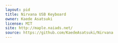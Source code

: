 ```yaml
---
layout: pid
title: Nirvana USB Keyboard
owner: Kaede Asatsuki
license: MIT
site: http://maple.naiads.net/
source: https://github.com/KaedeAsatsuki/Nirvana
---
```


